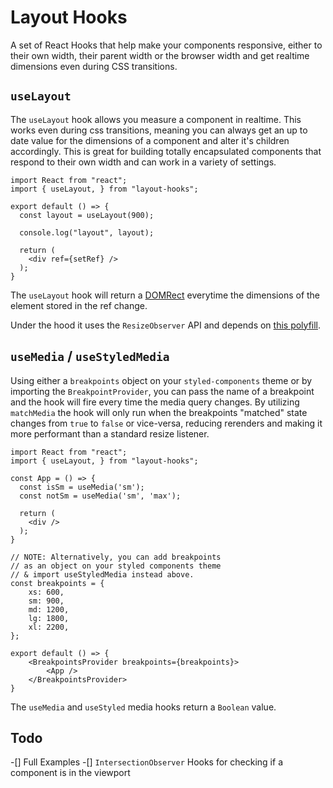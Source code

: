 # Layout Hooks

A set of React Hooks that help make your components responsive, either to their own width, their parent width or the browser width and get realtime dimensions even during CSS transitions.

## `useLayout`

The `useLayout` hook allows you measure a component in realtime. This works even during css transitions, meaning you can always get an up to date value for the dimensions of a component and alter it's children accordingly. This is great for building totally encapsulated components that respond to their own width and can work in a variety of settings.

```
import React from "react";
import { useLayout, } from "layout-hooks";

export default () => {
  const layout = useLayout(900);

  console.log("layout", layout);

  return (
    <div ref={setRef} />
  );
}
```

The `useLayout` hook will return a [DOMRect](https://developer.mozilla.org/en-US/docs/Web/API/DOMRect) everytime the dimensions of the element stored in the ref change.

Under the hood it uses the `ResizeObserver` API and depends on [this polyfill](https://www.npmjs.com/package/@juggle/resize-observer).

## `useMedia` / `useStyledMedia`

Using either a `breakpoints` object on your `styled-components` theme or by importing the `BreakpointProvider`, you can pass the name of a breakpoint and the hook will fire every time the media query changes. By utilizing `matchMedia` the hook will only run when the breakpoints "matched" state changes from `true` to `false` or vice-versa, reducing rerenders and making it more performant than a standard resize listener.

```
import React from "react";
import { useLayout, } from "layout-hooks";

const App = () => {
  const isSm = useMedia('sm');
  const notSm = useMedia('sm', 'max');

  return (
    <div />
  );
}

// NOTE: Alternatively, you can add breakpoints
// as an object on your styled components theme
// & import useStyledMedia instead above.
const breakpoints = {
	xs: 600,
	sm: 900,
	md: 1200,
	lg: 1800,
	xl: 2200,
};

export default () => {
	<BreakpointsProvider breakpoints={breakpoints}>
		<App />
	</BreakpointsProvider>
}
```

The `useMedia` and `useStyled` media hooks return a `Boolean` value.

## Todo

-[] Full Examples
-[] `IntersectionObserver` Hooks for checking if a component is in the viewport
